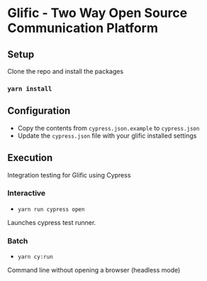 # Glific - Two Way Open Source Communication Platform

## Setup

Clone the repo and install the packages

### `yarn install`

## Configuration

- Copy the contents from `cypress.json.example` to `cypress.json`
- Update the `cypress.json` file with your glific installed settings

## Execution

Integration testing for Glific using Cypress

### Interactive

- `yarn run cypress open`

Launches cypress test runner.

### Batch

- `yarn cy:run`

Command line without opening a browser (headless mode)
